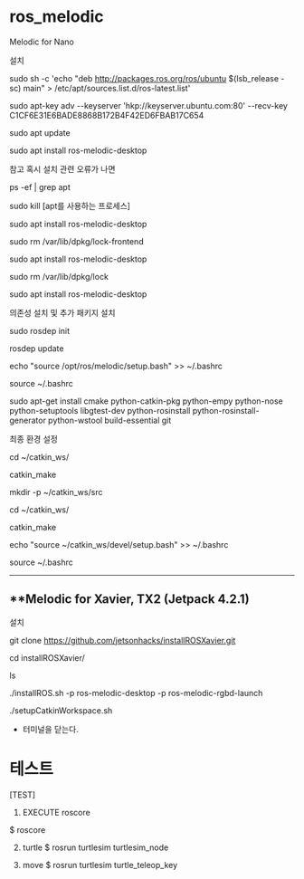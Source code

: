 # ros_melodic

Melodic for Nano

설치

sudo sh -c 'echo "deb http://packages.ros.org/ros/ubuntu $(lsb_release -sc) main" > /etc/apt/sources.list.d/ros-latest.list'

sudo apt-key adv --keyserver 'hkp://keyserver.ubuntu.com:80' --recv-key C1CF6E31E6BADE8868B172B4F42ED6FBAB17C654

sudo apt update

sudo apt install ros-melodic-desktop


참고 혹시 설치 관련 오류가 나면

ps -ef | grep apt

sudo kill [apt를 사용하는 프로세스]

sudo apt install ros-melodic-desktop

sudo rm /var/lib/dpkg/lock-frontend

sudo apt install ros-melodic-desktop

sudo rm /var/lib/dpkg/lock

sudo apt install ros-melodic-desktop


의존성 설치 및 추가 패키지 설치

sudo rosdep init 

rosdep update

echo "source /opt/ros/melodic/setup.bash" >> ~/.bashrc 

source ~/.bashrc

sudo apt-get install cmake python-catkin-pkg python-empy python-nose python-setuptools libgtest-dev python-rosinstall python-rosinstall-generator python-wstool build-essential git


최종 환경 설정

cd ~/catkin_ws/

catkin_make

mkdir -p ~/catkin_ws/src 

cd ~/catkin_ws/

catkin_make

echo "source ~/catkin_ws/devel/setup.bash" >> ~/.bashrc 

source ~/.bashrc

---------------------------------------------------------------------------
**Melodic for Xavier, TX2 (Jetpack 4.2.1)
---------------------------------------------------------------------------

설치

git clone https://github.com/jetsonhacks/installROSXavier.git


cd installROSXavier/

ls

./installROS.sh -p ros-melodic-desktop -p ros-melodic-rgbd-launch

./setupCatkinWorkspace.sh


* 터미널을 닫는다.

테스트
======================================
[TEST]

1) EXECUTE roscore 

$ roscore

2) turtle
$ rosrun turtlesim turtlesim_node

3) move
$ rosrun turtlesim turtle_teleop_key

